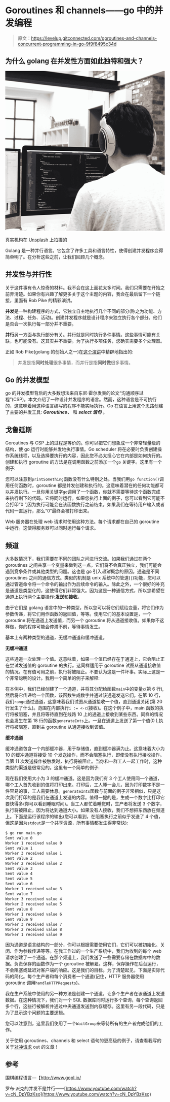 # Goroutines 和 channels——go 中的并发编程

> 原文：<https://levelup.gitconnected.com/goroutines-and-channels-concurrent-programming-in-go-9f9f8495c34d>

## 为什么 golang 在并发性方面如此独特和强大？

![](img/6163683245027694ce336d950a3cabcf.png)

真实机构在 [Unsplash](https://unsplash.com?utm_source=medium&utm_medium=referral) 上拍摄的

Golang 是一种并行语言。它包含了许多工具和语言特性，使得创建并发程序变得简单明了。在分析这些之前，让我们回顾几个概念。

## 并发性与并行性

关于这件事有令人惊奇的材料。我不会在这上面花太多时间。我们只需要在开始之前弄清楚。如果你有兴趣了解更多关于这个主题的内容，我会在最后留下一个链接，里面有 Rob Pike 的精彩演讲。

**并发**是一种构建程序的方式，它独立自主地执行几个不同的部分(称之为功能、方法、过程、任务、活动)。创建并发程序就是设计程序来独立执行各个部分。他们是否会一次执行每一部分并不重要。

**并行**另一方面与执行部分有关。并行就是同时执行多件事情。这些事情可能有关联，也可能没有。这其实并不重要。为了执行多项任务，您确实需要多个处理器。

正如 Rob Pike(golang 的创始人之一)在[这个演讲](https://www.youtube.com/watch?v=cN_DpYBzKso)中精辟地指出的:

> 并发是指**同时处理**很多事情，而并行是指**同时做**很多事情。

## Go 的并发模型

go 的并发模型背后的大多数想法来自东尼·霍尔发表的论文“沟通顺序过程”(CSP)。本文介绍了一种设计并发程序的语言。然而，这种语言是不可执行的，这意味着用这种语言编写的程序不能实际执行。Go 在语言上用这个思路创建了主要的并发工具: ***Goroutines、*** 和 ***select 语句*** 。

## 戈鲁廷斯

Goroutines 与 CSP 上的过程是等价的。你可以把它们想象成一个非常轻量级的结构，使 go 运行时能够并发地执行事情。Go scheduler 将在必要时负责创建操作系统线程，以及选择要执行的内容，因此您不必太担心它在内部是如何执行的。创建和执行 goroutine 的方法是在调用函数之前添加一个`go` 关键字。这里有一个例子:

您可以注意到`printSomething`函数没有什么特别之处。当我们用`go function()`调用任何函数时，goroutine 都是并发创建和执行的。这意味着潜在的任何功能都可以并发执行。一旦你用关键字`go`调用了一个函数，你就不需要等待这个函数完成来执行剩下的代码。它将同时运行。如果您执行上面的例子，您可以看到它可能不会打印“0 ”,因为执行可能会在该函数执行之前结束。如果我们在等待用户输入或者代码一直运行，那么“0”最终会被打印出来。

Web 服务器在处理 web 请求时使用这种方法。每个请求都在自己的 goroutine 中运行。这使得服务器可以同时运行每个请求。

## 频道

大多数情况下，我们需要在不同的团队之间进行交流。如果我们通过在两个 goroutines 之间共享一个变量来做到这一点，它们将不会真正独立，我们可能会遇到竞争条件或其他类型的问题。这也是 go 引入*通道*概念的原因。通道是不同 goroutines 之间的通信方式。类似的机制是 unix 系统中的管道(`|`)功能，您可以通过管道命令将一个命令的输出作为后续命令的输入。除此之外，一个很好的补充是通道是类型化的，这使得它们非常强大。因为这是一种通信方式，所以您希望在通道上执行两个主要操作:**发送**和**接收**。

由于它们是 golang 语言中的一种类型，所以您可以将它们赋给变量，将它们作为参数传递，将它们用作函数的返回值，等等。使用它们的基本设置是，一个 goroutine 将在通道上发送值，而另一个 goroutine 将从通道接收值。如果你不这样做，你的程序可能会停滞不前，等待事情发生。

基本上有两种类型的通道，无缓冲通道和缓冲通道。

**无缓冲通道**

这些通道一次处理一个值。这意味着，如果一个值已经存在于通道上，它会阻止正在尝试发送值的 goroutine 的执行。这同样适用于 goroutine 试图从通道接收值的情况。在有值可用之前，执行将被阻止。不要认为这是一件坏事。实际上这是一个非常聪明的设计。我用一个简单的例子来解释:

在本例中，我们已经创建了一个通道，并将其分配给函数`main`中的变量`c`(第 6 行),然后将它传递给一个函数，该函数生成数字并通过该通道发送它们。在第 10 行，我们`range`通过通道，这意味着我们试图从通道接收一个值，直到通道关闭(第 20 行发生了什么)。范围在内部执行`i := <-c`(接收)。在这个例子中，main 函数的执行将被阻塞，并且将等待直到在线路 10 上的通道上接收到某些东西。同样的情况也会发生在第 18 行的函数`generateInts`上。一旦在通道上发送了第一个值(0 ),执行将被阻塞，直到主 goroutine 从通道接收到该值。

**缓冲通道**

缓冲通道包含一个内部缓冲器，用于存储值，直到缓冲器满为止。这意味着大小为 10 的缓冲通道将接受 10 个发送操作，而不会阻塞执行，即使没有执行接收操作。当第 11 次发送操作被触发时，执行将被阻止。当你和一群工人一起工作时，这种类型的渠道是很常见的。这里有一个简单的例子:

现在我们使用大小为 3 的缓冲通道。这是因为我们有 3 个工人使用同一个通道，哪个工人首先收到的值将打印出来。打印后，工人睡一会儿，因为打印数字不是一件容易的事，工人需要休息。`generateInts`函数与前面的例子非常相似，只是这次我们打印的是我们在通道上发送的内容。值得一提的是，生成一个数字比打印它要快得多(你可以看到睡眠时间)。当工人都忙着睡觉时，生产者将发送 3 个数字，执行将被阻止，因为将达到通道大小。如果没有人接收，我们不想把东西放在频道上。下面是运行该程序的输出(您可以看到，在阻塞执行之前似乎发送了 4 个值，但这是因为`stdout`是一个共享资源，所有事情都发生得非常快):

```
$ go run main.go
Sent value 0
Worker 1 received value 0
Sent value 1
Worker 3 received value 1
Sent value 2
Worker 2 received value 2
Sent value 3
Sent value 4
Sent value 5
Sent value 6
Worker 1 received value 3
Sent value 7
Worker 3 received value 4
Worker 2 received value 5
Sent value 8
Worker 1 received value 6
Sent value 9
Worker 3 received value 7
Worker 2 received value 8
Worker 1 received value 9
```

因为通道是语言结构的一部分，你可以根据需要使用它们，它们可以被初始化、关闭、作为参数传递等等。在我工作过的一个生产系统中，我们为收到的每个 web 请求创建了一个通道。在那个频道上，我们发送了一些需要存储在数据库中的数据。负责保存的函数作为一个 goroutine 被解雇。这样，保存操作在后台运行，不会阻塞或延迟对客户端的响应。这是我们的目标。为了清楚起见，下面是实际代码的简化。每个生产者和每个消费者一个通道(记住，HTTP 服务器使用 goroutine 调用`handleHTTPRequests`)。

我在生产系统中使用的另一种方法是创建一个通道，让多个生产者在该通道上发送数据。在这种情况下，我们对一个 SQL 数据库同时运行多个查询，每个查询返回多个行，这些行被解析并通过中央通道发送到内存缓存。这里有另一段代码，只是为了显示这个问题的主要逻辑。

您可以注意到，这里我们使用了一个`WaitGroup`来等待所有的生产者完成他们的工作。

关于使用 goroutines、channels 和 select 语句的更高级的例子，请查看我写的关于[对冲请求](https://medium.com/@ricardo.linck/hedged-requests-tackling-tail-latency-9cea0a05f577) out 的文章！

## 参考

围棋编程语言—【http://www.gopl.io/ 

罗布·派克的并发不是并行——[https://www.youtube.com/watch?v=cN_DpYBzKso](https://www.youtube.com/watch?v=cN_DpYBzKso)